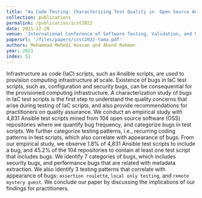```yaml
---
title: "As Code Testing: Characterizing Test Quality in  Open Source Ansible Development"
collection: publications
permalink: /publication/icst2022
date: 2021-12-20
venue: 'International Conference of Software Testing, Validation, and Veriification (ICST)'
paperurl: '/files/papers/icst2022-tama.pdf'
authors: Mohammad Mehedi Hassan and Akond Rahman 
year: 2021
index: 51
--- 
```

Infrastructure as code (IaC) scripts, such as Ansible scripts, are used to provision computing infrastructure at scale. Existence of bugs in IaC test scripts, such as, configuration and security bugs, can be consequential for the provisioned computing infrastructure. A characterization study of bugs in IaC test scripts is the first step to understand the quality concerns that arise during testing of IaC scripts, and also provide recommendations for practitioners on quality assurance. We conduct an empirical study with 4,831 Ansible test scripts mined from 104 open source software (OSS) repositories where we quantify bug frequency, and categorize bugs in test scripts. We further categorize testing patterns, i.e., recurring coding patterns in test scripts, which also correlate with appearance of bugs. From our empirical study, we observe 1.8% of 4,831 Ansible test scripts to include a bug, and 45.2% of the 104 repositories to contain at least one test script that includes bugs. We identify 7 categories of bugs, which includes security bugs, and performance bugs that are related with metadata extraction. We also identify 3 testing patterns that correlate with appearance of bugs: `assertion roulette`, `local only testing`, and `remote mystery guest`. We conclude our paper by discussing the implications of our findings for practitioners. 